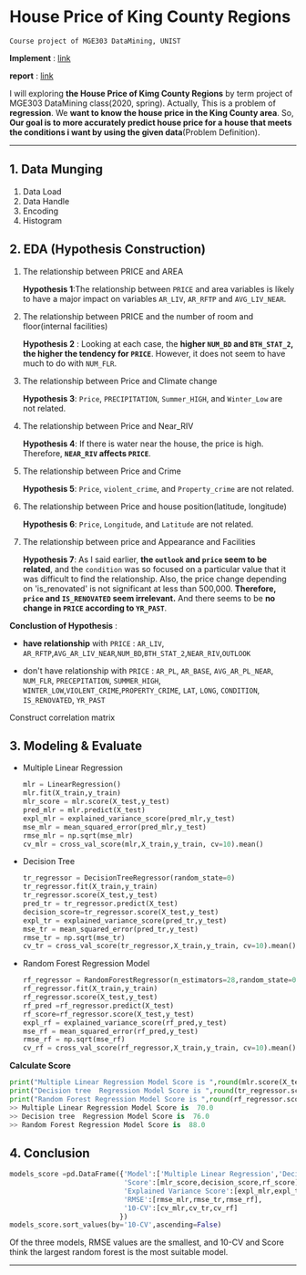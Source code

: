 # House Price of King County Regions

```
Course project of MGE303 DataMining, UNIST
```

**Implement**  : [link](https://github.com/solangii/house-price-regression-problem/blob/master/main.ipynb)

**report** : [link](https://github.com/solangii/house-price-regression-problem/tree/master/report)

I will exploring **the House Price of Kimg County Regions** by term project of MGE303 DataMining class(2020, spring). Actually, This is a problem of **regression**. We **want to know the house price in the King County area**. So, **Our goal is to more accurately predict house price for a house that meets the conditions i want by using the given data**(Problem Definition).

---

## 1. Data Munging

1. Data Load
2. Data Handle
3. Encoding
4. Histogram



## 2. EDA (Hypothesis Construction)

1. The relationship between PRICE and AREA

   **Hypothesis 1**:The relationship between `PRICE` and area variables is likely to have a major impact on variables `AR_LIV`, `AR_RFTP` and `AVG_LIV_NEAR`.

2. The relationship between PRICE and the number of room and floor(internal facilities)

   **Hypothesis 2** : Looking at each case, the **higher `NUM_BD` and `BTH_STAT_2`, the higher the tendency for `PRICE`**. However, it does not seem to have much to do with `NUM_FLR`.

3. The relationship between Price and Climate change

   **Hypothesis 3**: `Price`, `PRECIPITATION`, `Summer_HIGH`, and `Winter_Low` are not related.

4. The relationship between Price and Near_RIV

   **Hypothesis 4**: If there is water near the house, the price is high. Therefore, **`NEAR_RIV` affects `PRICE`**.

5. The relationship between Price and Crime

   **Hypothesis 5**: `Price`, `violent_crime`, and `Property_crime` are not related.

6. The relationship between Price and house position(latitude, longitude)

   **Hypothesis 6**: `Price`, `Longitude`, and `Latitude` are not related.

7. The relationship between price and Appearance and Facilities

   **Hypothesis 7**: As I said earlier, **the `outlook` and `price` seem to be related**, and the `condition` was so focused on a particular value that it was difficult to find the relationship.  Also, the price change depending on 'is_renovated' is not significant at less than 500,000. **Therefore, `price` and `IS_RENOVATED` seem irrelevant.** And there seems to be **no change in `PRICE` according to `YR_PAST`**.

 **Conclustion of Hypothesis** : 

- **have relationship** with `PRICE` : `AR_LIV`, `AR_RFTP`,`AVG_AR_LIV_NEAR`,`NUM_BD`,`BTH_STAT_2`,`NEAR_RIV`,`OUTLOOK`

- don't have relationship with `PRICE` : `AR_PL`, `AR_BASE`, `AVG_AR_PL_NEAR`, `NUM_FLR`, `PRECEPITATION`, `SUMMER_HIGH`, `WINTER_LOW`,`VIOLENT_CRIME`,`PROPERTY_CRIME`, `LAT`, `LONG`, `CONDITION`, `IS_RENOVATED`, `YR_PAST`

Construct correlation matrix



## 3. Modeling & Evaluate

- Multiple Linear Regression

  ```python
  mlr = LinearRegression()
  mlr.fit(X_train,y_train)
  mlr_score = mlr.score(X_test,y_test)
  pred_mlr = mlr.predict(X_test)
  expl_mlr = explained_variance_score(pred_mlr,y_test)
  mse_mlr = mean_squared_error(pred_mlr,y_test)
  rmse_mlr = np.sqrt(mse_mlr)
  cv_mlr = cross_val_score(mlr,X_train,y_train, cv=10).mean()
  ```

- Decision Tree

  ```python
  tr_regressor = DecisionTreeRegressor(random_state=0)
  tr_regressor.fit(X_train,y_train)
  tr_regressor.score(X_test,y_test)
  pred_tr = tr_regressor.predict(X_test)
  decision_score=tr_regressor.score(X_test,y_test)
  expl_tr = explained_variance_score(pred_tr,y_test)
  mse_tr = mean_squared_error(pred_tr,y_test)
  rmse_tr = np.sqrt(mse_tr)
  cv_tr = cross_val_score(tr_regressor,X_train,y_train, cv=10).mean()
  ```

- Random Forest Regression Model

  ```python
  rf_regressor = RandomForestRegressor(n_estimators=28,random_state=0)
  rf_regressor.fit(X_train,y_train)
  rf_regressor.score(X_test,y_test)
  rf_pred =rf_regressor.predict(X_test)
  rf_score=rf_regressor.score(X_test,y_test)
  expl_rf = explained_variance_score(rf_pred,y_test)
  mse_rf = mean_squared_error(rf_pred,y_test)
  rmse_rf = np.sqrt(mse_rf)
  cv_rf = cross_val_score(rf_regressor,X_train,y_train, cv=10).mean()
  ```

  

**Calculate Score**

```python
print("Multiple Linear Regression Model Score is ",round(mlr.score(X_test,y_test)*100))
print("Decision tree  Regression Model Score is ",round(tr_regressor.score(X_test,y_test)*100))
print("Random Forest Regression Model Score is ",round(rf_regressor.score(X_test,y_test)*100))
>> Multiple Linear Regression Model Score is  70.0
>> Decision tree  Regression Model Score is  76.0
>> Random Forest Regression Model Score is  88.0
```



## 4. Conclusion

```python
models_score =pd.DataFrame({'Model':['Multiple Linear Regression','Decision Tree','Random forest Regression'],
                            'Score':[mlr_score,decision_score,rf_score],
                            'Explained Variance Score':[expl_mlr,expl_tr,expl_rf],
                            'RMSE':[rmse_mlr,rmse_tr,rmse_rf],
                            '10-CV':[cv_mlr,cv_tr,cv_rf]
                           })
models_score.sort_values(by='10-CV',ascending=False)
```

Of the three models, RMSE values are the smallest, and 10-CV and Score think the largest random forest is the most suitable model.

---

